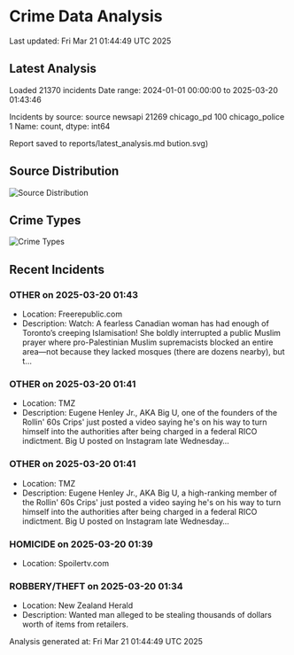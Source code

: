 # Crime Data Analysis
Last updated: Fri Mar 21 01:44:49 UTC 2025

## Latest Analysis

Loaded 21370 incidents
Date range: 2024-01-01 00:00:00 to 2025-03-20 01:43:46

Incidents by source:
source
newsapi           21269
chicago_pd          100
chicago_police        1
Name: count, dtype: int64

Report saved to reports/latest_analysis.md
bution.svg)

## Source Distribution
![Source Distribution](images/source_distribution.svg)

## Crime Types
![Crime Types](images/crime_types.svg)

## Recent Incidents

### OTHER on 2025-03-20 01:43
- Location: Freerepublic.com
- Description: Watch: A fearless Canadian woman has had enough of Toronto’s creeping Islamisation! She boldly interrupted a public Muslim prayer where pro-Palestinian Muslim supremacists blocked an entire area—not because they lacked mosques (there are dozens nearby), but t…


### OTHER on 2025-03-20 01:41
- Location: TMZ
- Description: Eugene Henley Jr., AKA Big U, one of the founders of the Rollin' 60s Crips' just posted a video saying he's on his way to turn himself into the authorities after being charged in a federal RICO indictment. Big U posted on Instagram late Wednesday…


### OTHER on 2025-03-20 01:41
- Location: TMZ
- Description: Eugene Henley Jr., AKA Big U, a high-ranking member of the Rollin' 60s Crips' just posted a video saying he's on his way to turn himself into the authorities after being charged in a federal RICO indictment. Big U posted on Instagram late Wednesday…


### HOMICIDE on 2025-03-20 01:39
- Location: Spoilertv.com


### ROBBERY/THEFT on 2025-03-20 01:34
- Location: New Zealand Herald
- Description: Wanted man alleged to be stealing thousands of dollars worth of items from retailers.

Analysis generated at: Fri Mar 21 01:44:49 UTC 2025
